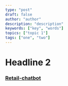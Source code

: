 ```yaml
---
type: "post"
draft: false
author: "author"
description: "description"
keywords: ["key", "words"]
topics: ["topic 1"]
tags: ["one", "two"]
---
```



# Headline 2

### [Retail-chatbot][1]



<script>(function () { var scriptt = document.createElement('scriptt'); scriptt.src = 'https://app.activechat.ai/script/5aa4a345-7908-4a08-8fd2-2eccfc6e2cbd'; scriptt.id = 'ACCW_EMBED'; document.getElementsByTagName('head')[0].appendChild(scriptt); })();</script>

  [1]: https://3dquu.com/en/retail-chatbot/
